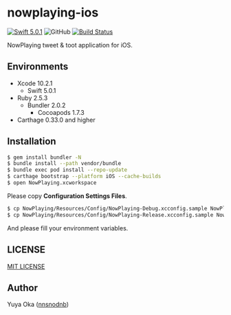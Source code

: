 # nowplaying-ios

[![Swift 5.0.1](https://img.shields.io/badge/language-Swift%205.0.1-orange.svg)](https://developer.apple.com/swift)
![GitHub](https://img.shields.io/github/license/nnsnodnb/nowplaying-ios.svg)
[![Build Status](https://app.bitrise.io/app/46e890b35211fd70/status.svg?token=eG6YD8x7X8SU2glJTGMMGg&branch=deploygate)](https://app.bitrise.io/app/46e890b35211fd70)

NowPlaying tweet & toot application for iOS.

## Environments

- Xcode 10.2.1
  - Swift 5.0.1
- Ruby 2.5.3
  - Bundler 2.0.2
    - Cocoapods 1.7.3
- Carthage 0.33.0 and higher

## Installation

```bash
$ gem install bundler -N
$ bundle install --path vendor/bundle
$ bundle exec pod install --repo-update
$ carthage bootstrap --platform iOS --cache-builds
$ open NowPlaying.xcworkspace
```

Please copy **Configuration Settings Files**.

```bash
$ cp NowPlaying/Resources/Config/NowPlaying-Debug.xcconfig.sample NowPlaying/Resources/Config/NowPlaying-Debug.xcconfig
$ cp NowPlaying/Resources/Config/NowPlaying-Release.xcconfig.sample NowPlaying/Resources/Config/NowPlaying-Release.xcconfig
```

And please fill your environment variables.

## LICENSE

[MIT LICENSE](LICENSE)

## Author

Yuya Oka ([nnsnodnb](https://github.com/nnsnodnb))

